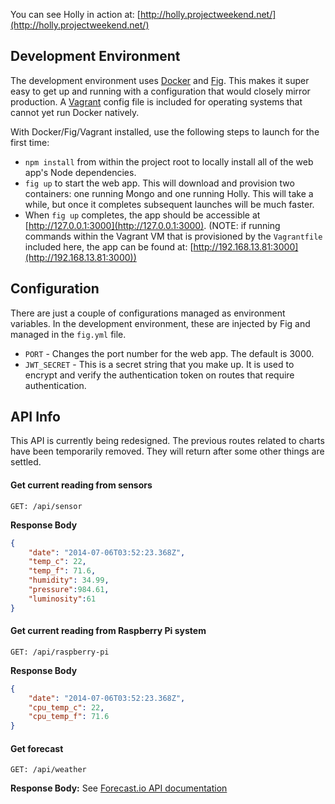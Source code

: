 You can see Holly in action at: [http://holly.projectweekend.net/](http://holly.projectweekend.net/)


## Development Environment

The development environment uses [Docker](http://www.docker.com/) and [Fig](http://orchardup.github.io/fig/). This makes it super easy to get up and running with a configuration that would closely mirror production. A [Vagrant](http://www.vagrantup.com/) config file is included for operating systems that cannot yet run Docker natively.

With Docker/Fig/Vagrant installed, use the following steps to launch for the first time:

* `npm install` from within the project root to locally install all of the web app's Node dependencies.
* `fig up` to start the web app. This will download and provision two containers: one running Mongo and one running Holly. This will take a while, but once it completes subsequent launches will be much faster.
* When `fig up` completes, the app should be accessible at [http://127.0.0.1:3000](http://127.0.0.1:3000). (NOTE: if running commands within the Vagrant VM that is provisioned by the `Vagrantfile` included here, the app can be found at: [http://192.168.13.81:3000](http://192.168.13.81:3000))


## Configuration

There are just a couple of configurations managed as environment variables. In the development environment, these are injected by Fig and managed in the `fig.yml` file.

* `PORT` - Changes the port number for the web app. The default is 3000.
* `JWT_SECRET` - This is a secret string that you make up. It is used to encrypt and verify the authentication token on routes that require authentication.


## API Info

This API is currently being redesigned. The previous routes related to charts have been temporarily removed. They will return after some other things are settled.


#### Get current reading from sensors

```
GET: /api/sensor
```

**Response Body**
```json
{
    "date": "2014-07-06T03:52:23.368Z",
    "temp_c": 22,
    "temp_f": 71.6,
    "humidity": 34.99,
    "pressure":984.61,
    "luminosity":61
}
```

#### Get current reading from Raspberry Pi system

```
GET: /api/raspberry-pi
```

**Response Body**
```json
{
    "date": "2014-07-06T03:52:23.368Z",
    "cpu_temp_c": 22,
    "cpu_temp_f": 71.6
}
```

#### Get forecast

```
GET: /api/weather
```

**Response Body:**
See [Forecast.io API documentation](https://developer.forecast.io/docs/v2)

